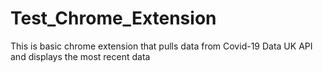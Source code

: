 # Test_Chrome_Extension
This is basic chrome extension that pulls data from Covid-19 Data UK API and displays the most recent data
